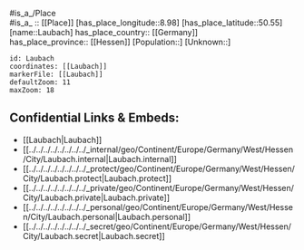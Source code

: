 ﻿---
location: [50.55,8.98] 
mapzoom: [7,12] 
mapmarker: city 
type: City
tags:
- geo/City


SpocWebEntityId: 31864
isDeleted: false
confidential: public

---
#is_a_/Place  
#is_a_ :: [[Place]] 
[has_place_longitude::8.98] 
[has_place_latitude::50.55] 
[name::Laubach] 
has_place_country:: [[Germany]]  
has_place_province:: [[Hessen]] 
[Population::] 
[Unknown::] 


```leaflet
id: Laubach
coordinates: [[Laubach]] 
markerFile: [[Laubach]] 
defaultZoom: 11 
maxZoom: 18
```


## Confidential Links & Embeds: 
- [[Laubach|Laubach]]  
- [[../../../../../../../../_internal/geo/Continent/Europe/Germany/West/Hessen/City/Laubach.internal|Laubach.internal]] 
- [[../../../../../../../../_protect/geo/Continent/Europe/Germany/West/Hessen/City/Laubach.protect|Laubach.protect]] 
- [[../../../../../../../../_private/geo/Continent/Europe/Germany/West/Hessen/City/Laubach.private|Laubach.private]] 
- [[../../../../../../../../_personal/geo/Continent/Europe/Germany/West/Hessen/City/Laubach.personal|Laubach.personal]] 
- [[../../../../../../../../_secret/geo/Continent/Europe/Germany/West/Hessen/City/Laubach.secret|Laubach.secret]] 
